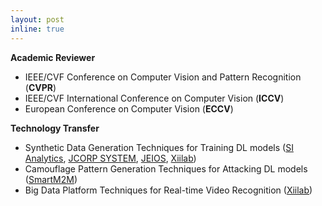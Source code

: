 ```yaml
---
layout: post
inline: true
---
```


**Academic Reviewer**
- IEEE/CVF Conference on Computer Vision and Pattern Recognition (**CVPR**)
- IEEE/CVF International Conference on Computer Vision (**ICCV**)
- European Conference on Computer Vision (**ECCV**)

**Technology Transfer**
- Synthetic Data Generation Techniques for Training DL models ([SI Analytics](https://www.si-analytics.ai/), [JCORP SYSTEM](http://www.jcorpsystem.co.kr/), [JEIOS](https://www.jhcare.kr/), [Xiilab](https://xiilab.com/))
- Camouflage Pattern Generation Techniques for Attacking DL models ([SmartM2M](https://www.smartm2m.co.kr/))
- Big Data Platform Techniques for Real-time Video Recognition ([Xiilab](https://xiilab.com/))
